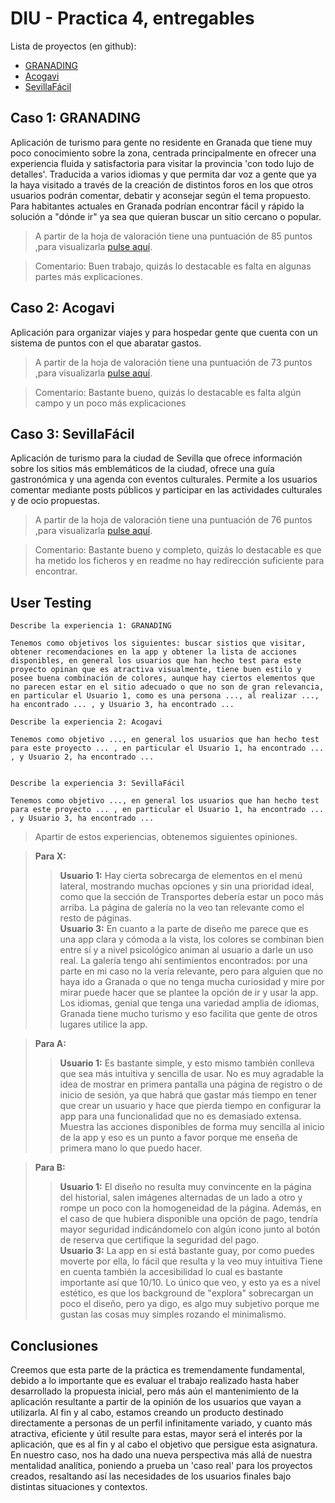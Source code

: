 # DIU - Practica 4, entregables

Lista de proyectos (en github):
* [GRANADING](https://github.com/eProw/DIU21)
* [Acogavi](https://github.com/daviyisu/DIU21)
* [SevillaFácil](https://github.com/laurasanpa/DIU21)

## Caso 1: GRANADING

Aplicación de turismo para gente no residente en Granada que tiene muy poco conocimiento sobre la zona, centrada principalmente en ofrecer una experiencia fluida y satisfactoria para visitar la provincia 'con todo lujo de detalles'. Traducida a varios idiomas y que permita dar voz a gente que ya la haya visitado a través de la creación de distintos foros en los que otros usuarios podrán comentar, debatir y aconsejar según el tema propuesto. Para habitantes actuales en Granada podrían encontrar fácil y rápido la solución a "dónde ir" ya sea que quieran buscar un sitio cercano o popular.


> A partir de la hoja de valoración tiene una puntuación de 85 puntos ,para visualizarla [pulse aquí](./UXCaseStudy-review).

> Comentario: Buen trabajo, quizás lo destacable es falta en algunas partes más explicaciones.

## Caso 2: Acogavi

Aplicación para organizar viajes y para hospedar gente que cuenta con un sistema de puntos con el que abaratar gastos.

> A partir de la hoja de valoración tiene una puntuación de 73 puntos ,para visualizarla [pulse aquí](./UXCaseStudy-review).

> Comentario: Bastante bueno, quizás lo destacable es falta algún campo y un poco más explicaciones


## Caso 3: SevillaFácil

Aplicación de turismo para la ciudad de Sevilla que ofrece información sobre los sitios más emblemáticos de la ciudad, ofrece una guía gastronómica y una agenda con eventos culturales. 
Permite a los usuarios comentar mediante posts públicos y participar en las actividades culturales y de ocio propuestas.

> A partir de la hoja de valoración tiene una puntuación de 76 puntos ,para visualizarla [pulse aquí](./UXCaseStudy-review).

> Comentario: Bastante bueno y completo, quizás lo destacable es que ha metido los ficheros y en readme no hay redirección suficiente para encontrar.

## User Testing

	Describe la experiencia 1: GRANADING

	Tenemos como objetivos los siguientes: buscar sistios que visitar, obtener recomendaciones en la app y obtener la lista de acciones disponibles, en general los usuarios que han hecho test para este proyecto opinan que es atractiva visualmente, tiene buen estilo y posee buena combinación de colores, aunque hay ciertos elementos que no parecen estar en el sitio adecuado o que no son de gran relevancia, en particular el Usuario 1, como es una persona ..., al realizar ..., ha encontrado ... , y Usuario 3, ha encontrado ...

	Describe la experiencia 2: Acogavi

	Tenemos como objetivo ..., en general los usuarios que han hecho test para este proyecto ... , en particular el Usuario 1, ha encontrado ... , y Usuario 2, ha encontrado ...


	Describe la experiencia 3: SevillaFácil

	Tenemos como objetivo ..., en general los usuarios que han hecho test para este proyecto ... , en particular el Usuario 1, ha encontrado ... , y Usuario 3, ha encontrado ...

> Apartir de estos experiencias, obtenemos siguientes opiniones.

> **Para X:**  
>> **Usuario 1:** Hay cierta sobrecarga de elementos en el menú lateral, mostrando muchas opciones y sin una prioridad ideal, como que la sección de Transportes debería estar un poco más arriba.
La página de galería no la veo tan relevante como el resto de páginas.  
**Usuario 3:** En cuanto a la parte de diseño me parece que es una app clara y cómoda a la vista, los colores se combinan bien entre sí y a nivel psicológico animan al usuario a darle un uso real.
La galería tengo ahí sentimientos encontrados: por una parte en mi caso no la vería relevante, pero para alguien que no haya ido a Granada o que no tenga mucha curiosidad y
mire por mirar puede hacer que se plantee la opción de ir y usar la app.
Los idiomas, genial que tenga una variedad amplia de idiomas, Granada tiene mucho turismo y eso facilita que gente de otros lugares utilice la app.


> **Para A:**  
>> **Usuario 1:** Es bastante simple, y esto mismo también conlleva que sea más intuitiva y sencilla de usar.
No es muy agradable la idea de mostrar en primera pantalla una página de registro o de inicio de sesión, ya que habrá que gastar más tiempo en tener que crear un usuario y hace
que pierda tiempo en configurar la app para una funcionalidad que no es demasiado extensa.
Muestra las acciones disponibles de forma muy sencilla al inicio de la app y eso es un punto a favor porque me enseña de primera mano lo que puedo hacer.

> **Para B:**  
>> **Usuario 1:** El diseño no resulta muy convincente en la página del historial, salen imágenes alternadas de un lado a otro y rompe un poco con la homogeneidad de la página. Además, en el caso de
que hubiera disponible una opción de pago, tendría mayor seguridad indicándomelo con algún icono junto al botón de reserva que certifique la seguridad del pago.  
**Usuario 3:** La app en sí está bastante guay, por como puedes moverte por ella, lo fácil que resulta y la veo muy intuitiva
Tiene en cuenta también la accesibilidad lo cual es bastante importante así que 10/10.
Lo único que veo, y esto ya es a nivel estético, es que los background de "explora" sobrecargan un poco el diseño, 
pero ya digo, es algo muy subjetivo porque me gustan las cosas muy simples rozando el minimalismo.


## Conclusiones

Creemos que esta parte de la práctica es tremendamente fundamental, debido a lo importante que es evaluar el trabajo realizado hasta haber desarrollado la propuesta inicial, 
pero más aún el mantenimiento de la aplicación resultante a partir de la opinión de los usuarios que vayan a utilizarla. Al fin y al cabo, estamos creando un producto destinado
directamente a personas de un perfil infinitamente variado, y cuanto más atractiva, eficiente y útil resulte para estas, mayor será el interés por la aplicación, que es al fin y al cabo el objetivo que persigue
esta asignatura. En nuestro caso, nos ha dado una nueva perspectiva más allá de nuestra mentalidad analítica, poniendo a prueba un 'caso real' para los proyectos creados, resaltando
así las necesidades de los usuarios finales bajo distintas situaciones y contextos.
